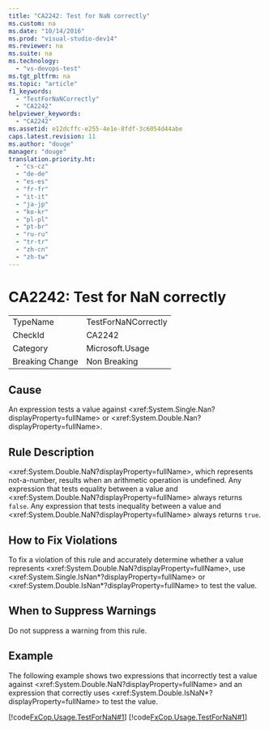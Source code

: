 ```yaml
---
title: "CA2242: Test for NaN correctly"
ms.custom: na
ms.date: "10/14/2016"
ms.prod: "visual-studio-dev14"
ms.reviewer: na
ms.suite: na
ms.technology: 
  - "vs-devops-test"
ms.tgt_pltfrm: na
ms.topic: "article"
f1_keywords: 
  - "TestForNaNCorrectly"
  - "CA2242"
helpviewer_keywords: 
  - "CA2242"
ms.assetid: e12dcffc-e255-4e1e-8fdf-3c6054d44abe
caps.latest.revision: 11
ms.author: "douge"
manager: "douge"
translation.priority.ht: 
  - "cs-cz"
  - "de-de"
  - "es-es"
  - "fr-fr"
  - "it-it"
  - "ja-jp"
  - "ko-kr"
  - "pl-pl"
  - "pt-br"
  - "ru-ru"
  - "tr-tr"
  - "zh-cn"
  - "zh-tw"
---
```

# CA2242: Test for NaN correctly
|||  
|-|-|  
|TypeName|TestForNaNCorrectly|  
|CheckId|CA2242|  
|Category|Microsoft.Usage|  
|Breaking Change|Non Breaking|  
  
## Cause  
 An expression tests a value against \<xref:System.Single.Nan?displayProperty=fullName> or \<xref:System.Double.Nan?displayProperty=fullName>.  
  
## Rule Description  
 \<xref:System.Double.NaN?displayProperty=fullName>, which represents not-a-number, results when an arithmetic operation is undefined. Any expression that tests equality between a value and \<xref:System.Double.NaN?displayProperty=fullName> always returns `false`. Any expression that tests inequality between a value and \<xref:System.Double.NaN?displayProperty=fullName> always returns `true`.  
  
## How to Fix Violations  
 To fix a violation of this rule and accurately determine whether a value represents \<xref:System.Double.NaN?displayProperty=fullName>, use \<xref:System.Single.IsNan*?displayProperty=fullName> or \<xref:System.Double.IsNan*?displayProperty=fullName> to test the value.  
  
## When to Suppress Warnings  
 Do not suppress a warning from this rule.  
  
## Example  
 The following example shows two expressions that incorrectly test a value against \<xref:System.Double.NaN?displayProperty=fullName> and an expression that correctly uses \<xref:System.Double.IsNaN*?displayProperty=fullName> to test the value.  
  
 [!code[FxCop.Usage.TestForNaN#1](../codequality/codesnippet/VisualBasic/ca2242--test-for-nan-correctly_1.vb)]
[!code[FxCop.Usage.TestForNaN#1](../codequality/codesnippet/CSharp/ca2242--test-for-nan-correctly_1.cs)]